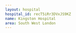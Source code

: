 ```yaml
---
layout: hospital
hospital_id: recT5iRr3DVxJS9KZ
name: Kingston Hospital
area: South West London
---
```

